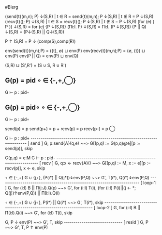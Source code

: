 #Blerg

(send{t}(m,n); P) ↓(S,R)
   | t ∈ R             = send{t}(m,n); P ↓(S,R)
   | t ∉ R             = P ↓(S,R)
(recv{t}(); P) ↓(S,R)
   | t ∈ S             = recv{t}(); P ↓(S,R)
   | t ∉ S             = P ↓(S,R)
(for (e) { P }) ↓(S,R) = for (e) {P ↓(S,R)}
(Πi:I. P)       ↓(S,R) = Πi:I. (P ↓(S,R))
(P || Q) ↓(S,R)        = (P↓(S,R) || Q↓(S,R))

P ↑ (S,R) = P ↓ (comp(S),comp(R))

env(send{t}(m,n);P) = ({t}, ∅) ⊔ env(P)
env(recv{t}(m,n);P) = (∅, {t}) ⊔ env(P)
env(P || Q) = env(P) ⊔ env(Q)

(S,R) ⊔ (S',R') = (S ∪ S, R ∪ R')

G(p) = pid  ∘ ∈ {-,+,◯}
----------------  
G ⊢ p : pid∘

G(p) = pid∘  ∘ ∈ {-,+,◯}
----------------  
G ⊢ p : pid∘


send(p)  = p 
send(p+) = p + 
recv(p)  = p
recv(p-) = p ◯

G ⊢ p : pid+
---------------------------------------------------------------------------- [ send ]
G, p:send{A}(q,e) ~~> G[(p,q) := G(p,q)@e][p := send(p)], skip

G(p,q) = e:M      G ⊢ p : pid-
-------------------------------------------------------------------- [ recv ]
G, q:x <- recv{A}() ~~> G[(p,q) := M, x := e][p := recv(p)], x <- e, skip 

∘ ∈ {-,+}   G ∪ {j̣∘}, (P(i*) || Q(j*))↓env(P,Q) ~~> G', T(i*), Q(i*)↓env(P,Q)
------------------------------------------------------------------------ [ loop-1 ]
G, for (i:I) B || Π(j:J).Q(p) ~~> G', for (i:I) T(i),  (for (i:I) P(i)||(j <- *; Q(j))↑env(P,Q)) || Π(i:I).Q(i)

∘ ∈ {-,+}   G ∪ {ị∘}, P(i*) || Q(i*) ~~> G', T(i*), skip 
------------------------------------------------------------------------ [ loop-2 ]
G, for (i:I) B || Π(i:I).Q(i) ~~> G', for (i:I) T(i), skip 

G, P ↓ env(P) ~~> G', T, skip
------------------------------ [ resid ]
G, P ~~> G', T, P ↑ env(P)
